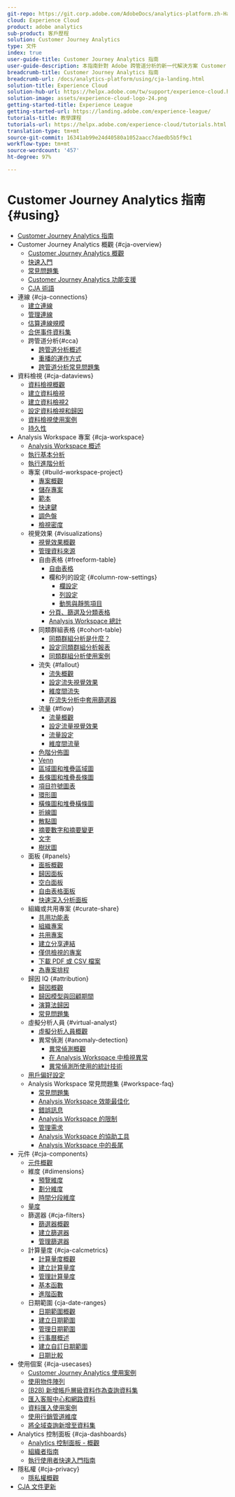```yaml
---
git-repo: https://git.corp.adobe.com/AdobeDocs/analytics-platform.zh-Hant
cloud: Experience Cloud
product: adobe analytics
sub-product: 客戶歷程
solution: Customer Journey Analytics
type: 文件
index: true
user-guide-title: Customer Journey Analytics 指南
user-guide-description: 本指南針對 Adobe 跨管道分析的新一代解決方案 Customer Journey Analytics (以 Adobe Experience Platform 為基礎) 提供自助協助資訊。
breadcrumb-title: Customer Journey Analytics 指南
breadcrumb-url: /docs/analytics-platform/using/cja-landing.html
solution-title: Experience Cloud
solution-hub-url: https://helpx.adobe.com/tw/support/experience-cloud.html
solution-image: assets/experience-cloud-logo-24.png
getting-started-title: Experience League
getting-started-url: https://landing.adobe.com/experience-league/
tutorials-title: 教學課程
tutorials-url: https://helpx.adobe.com/experience-cloud/tutorials.html
translation-type: tm+mt
source-git-commit: 16341ab99e24d40580a1052aacc7daedb5b5f9c1
workflow-type: tm+mt
source-wordcount: '457'
ht-degree: 97%

---
```



# Customer Journey Analytics 指南 {#using}

+ [Customer Journey Analytics 指南](getting-started/cja-landing.md)
+ Customer Journey Analytics 概觀 {#cja-overview}
   + [Customer Journey Analytics 概觀](getting-started/cja-overview.md)
   + [快速入門](getting-started/cja-getting-started.md)
   + [常見問題集](getting-started/cja-faq.md)
   + [Customer Journey Analytics 功能支援](getting-started/cja-aa.md)
   + [CJA 術語](getting-started/cja-glossary.md)
+ 連線 {#cja-connections}
   + [建立連線](connections/create-connection.md)
   + [管理連線](connections/manage-connection.md)
   + [估算連線規模](connections/estimate-connection-size.md)
   + [合併事件資料集](connections/combined-dataset.md)
   + 跨管道分析{#cca}
      + [跨管道分析概述](connections/cca/overview.md)
      + [重播的運作方式](connections/cca/replay.md)
      + [跨管道分析常見問題集](connections/cca/faq.md)
+ 資料檢視 {#cja-dataviews}
   + [資料檢視概觀](data-views/data-views.md)
   + [建立資料檢視](data-views/create-dataview.md)
   + [建立資料檢視2](data-views/create-dataview2.md)
   + [設定資料檢視和歸因](data-views/configure-dataviews.md)
   + [資料檢視使用案例](data-views/data-views-usecases.md)
   + [持久性](data-views/persistence.md)
+ Analysis Workspace 專案 {#cja-workspace}
   + [Analysis Workspace 概述](analysis-workspace/home.md)
   + [執行基本分析](analysis-workspace/perform-basic-analysis.md)
   + [執行進階分析](analysis-workspace/perform-adv-analysis.md)
   + 專案 {#build-workspace-project}
      + [專案概觀](analysis-workspace/build-workspace-project/freeform-overview.md)
      + [儲存專案](analysis-workspace/build-workspace-project/save-projects.md)
      + [範本](analysis-workspace/build-workspace-project/starter-projects.md)
      + [快速鍵](analysis-workspace/build-workspace-project/fa-shortcut-keys.md)
      + [調色盤](analysis-workspace/build-workspace-project/color-palettes.md)
      + [檢視密度](analysis-workspace/build-workspace-project/view-density.md)
   + 視覺效果 {#visualizations}
      + [視覺效果概觀](analysis-workspace/visualizations/freeform-analysis-visualizations.md)
      + [管理資料來源](analysis-workspace/visualizations/t-sync-visualization.md)
      + 自由表格 {#freeform-table}
         + [自由表格](analysis-workspace/visualizations/freeform-table/freeform-table.md)
         + 欄和列的設定 {#column-row-settings}
            + [欄設定](analysis-workspace/visualizations/freeform-table/column-row-settings/column-settings.md)
            + [列設定](analysis-workspace/visualizations/freeform-table/column-row-settings/table-settings.md)
            + [動態與靜態項目](analysis-workspace/visualizations/freeform-table/column-row-settings/manual-vs-dynamic-rows.md)
         + [分頁、篩選及分類表格](analysis-workspace/visualizations/freeform-table/pagination-filtering-sorting.md)
         + [Analysis Workspace 總計](analysis-workspace/visualizations/freeform-table/workspace-totals.md)
      + 同類群組表格 {#cohort-table}
         + [同類群組分析是什麼？](analysis-workspace/visualizations/cohort-table/cohort-analysis.md)
         + [設定同類群組分析報表](analysis-workspace/visualizations/cohort-table/t-cohort.md)
         + [同類群組分析使用案例](analysis-workspace/visualizations/cohort-table/cohort-use-cases.md)
      + 流失 {#fallout}
         + [流失概觀](analysis-workspace/visualizations/fallout/fallout-flow.md)
         + [設定流失視覺效果](analysis-workspace/visualizations/fallout/configuring-fallout.md)
         + [維度間流失](analysis-workspace/visualizations/fallout/configuring-interdimensional-fallout.md)
         + [在流失分析中套用篩選器](analysis-workspace/visualizations/fallout/compare-segments-fallout.md)
      + 流量 {#flow}
         + [流量概觀](analysis-workspace/visualizations/c-flow/flow.md)
         + [設定流量視覺效果](analysis-workspace/visualizations/c-flow/creating-flow-report.md)
         + [流量設定](analysis-workspace/visualizations/c-flow/flow-settings.md)
         + [維度間流量](analysis-workspace/visualizations/c-flow/multi-dimensional-flow.md)
      + [色階分佈圖](analysis-workspace/visualizations/histogram.md)
      + [Venn](analysis-workspace/visualizations/venn.md)
      + [區域圖和堆疊區域圖](analysis-workspace/visualizations/area.md)
      + [長條圖和堆疊長條圖](analysis-workspace/visualizations/bar.md)
      + [項目符號圖表](analysis-workspace/visualizations/bullet-graph.md)
      + [環形圖](analysis-workspace/visualizations/donut.md)
      + [橫條圖和堆疊橫條圖](analysis-workspace/visualizations/horizontal-bar.md)
      + [折線圖](analysis-workspace/visualizations/line.md)
      + [散點圖](analysis-workspace/visualizations/scatterplot.md)
      + [摘要數字和摘要變更](analysis-workspace/visualizations/summary-number-change.md)
      + [文字](analysis-workspace/visualizations/text.md)
      + [樹狀圖](analysis-workspace/visualizations/treemap.md)
   + 面板 {#panels}
      + [面板概觀](analysis-workspace/c-panels/panels.md)
      + [歸因面板](analysis-workspace/c-panels/attribution.md)
      + [空白面板](analysis-workspace/c-panels/blank-panel.md)
      + [自由表格面板](analysis-workspace/c-panels/freeform-panel.md)
      + [快速深入分析面板](analysis-workspace/c-panels/quickinsight.md)
   + 組織或共用專案 {#curate-share}
      + [共用功能表](analysis-workspace/curate-share/send-schedule-files.md)
      + [組織專案](analysis-workspace/curate-share/curate.md)
      + [共用專案](analysis-workspace/curate-share/share-projects.md)
      + [建立分享連結](analysis-workspace/curate-share/shareable-links.md)
      + [僅供檢視的專案](analysis-workspace/curate-share/view-only-projects.md)
      + [下載 PDF 或 CSV 檔案](analysis-workspace/curate-share/download-send.md)
      + [為專案排程](analysis-workspace/curate-share/t-schedule-report.md)
   + 歸因 IQ {#attribution}
      + [歸因概觀](analysis-workspace/attribution/overview.md)
      + [歸因模型與回顧期間](analysis-workspace/attribution/models.md)
      + [演算法歸因](analysis-workspace/attribution/algorithmic.md)
      + [常見問題集](analysis-workspace/attribution/faq.md)
   + 虛擬分析人員 {#virtual-analyst}
      + [虛擬分析人員概觀](analysis-workspace/virtual-analyst/overview.md)
      + 異常偵測 {#anomaly-detection}
         + [異常偵測概觀](analysis-workspace/virtual-analyst/c-anomaly-detection/anomaly-detection.md)
         + [在 Analysis Workspace 中檢視異常](analysis-workspace/virtual-analyst/c-anomaly-detection/view-anomalies.md)
         + [異常偵測所使用的統計技術](analysis-workspace/virtual-analyst/c-anomaly-detection/statistics-anomaly-detection.md)
   + [用戶偏好設定](analysis-workspace/user-preferences.md)
   + Analysis Workspace 常見問題集 {#workspace-faq}
      + [常見問題集](analysis-workspace/workspace-faq/faq.md)
      + [Analysis Workspace 效能最佳化](analysis-workspace/workspace-faq/optimizing-performance.md)
      + [錯誤訊息](analysis-workspace/workspace-faq/error-messages.md)
      + [Analysis Workspace 的限制](analysis-workspace/workspace-faq/aw-limitations.md)
      + [管理需求](analysis-workspace/workspace-faq/frequently-asked-questions-analysis-workspace.md)
      + [Analysis Workspace 的協助工具](analysis-workspace/workspace-faq/aw-accessibility.md)
      + [Analysis Workspace 中的長尾](analysis-workspace/workspace-faq/long-tail.md)
+ 元件 {#cja-components}
   + [元件概觀](components/overview.md)
   + 維度 {#dimensions}
      + [預覽維度](components/dimensions/view-dimensions.md)
      + [劃分維度](components/dimensions/t-breakdown-fa.md)
      + [時間分段維度](components/dimensions/time-parting-dimensions.md)
   + [量度](components/apply-create-metrics.md)
   + 篩選器 {#cja-filters}
      + [篩選器概觀](components/filters/filters-overview.md)
      + [建立篩選器](components/filters/create-filters.md)
      + [管理篩選器](components/filters/manage-filters.md)
   + 計算量度 {#cja-calcmetrics}
      + [計算量度概觀](components/calc-metrics/calc-metr-overview.md)
      + [建立計算量度](components/calc-metrics/create.md)
      + [管理計算量度](components/calc-metrics/manage.md)
      + [基本函數](components/calc-metrics/cm-functions.md)
      + [進階函數](components/calc-metrics/cm-adv-functions.md)
   + 日期範圍 {cja-date-ranges}
      + [日期範圍概觀](components/date-ranges/overview.md)
      + [建立日期範圍](components/date-ranges/create.md)
      + [管理日期範圍](components/date-ranges/manage.md)
      + [行事曆概述](components/date-ranges/calendar.md)
      + [建立自訂日期範圍](components/date-ranges/custom-date-ranges.md)
      + [日期比較](components/date-ranges/time-comparison.md)
+ 使用個案 {#cja-usecases}
   + [Customer Journey Analytics 使用案例](use-cases/cja-usecases.md)
   + [使用物件陣列](use-cases/object-arrays.md)
   + [(B2B) 新增帳戶層級資料作為查詢資料集](use-cases/b2b.md)
   + [匯入客服中心和網路資料](use-cases/call-center.md)
   + [資料匯入使用案例](use-cases/data-ingestion.md)
   + [使用行銷管道維度](use-cases/marketing-channels.md)
   + [將全域查詢新增至資料集](use-cases/global-lookups.md)
+ Analytics 控制面板 {#cja-dashboards}
   + [Analytics 控制面板 - 概觀](mobile-app/home.md)
   + [組織者指南](mobile-app/curator.md)
   + [執行使用者快速入門指南](mobile-app/executive.md)
+ 隱私權 {#cja-privacy}
   + [隱私權概觀](privacy/privacy-overview.md)
+ [CJA 文件更新](doc-changes.md)
